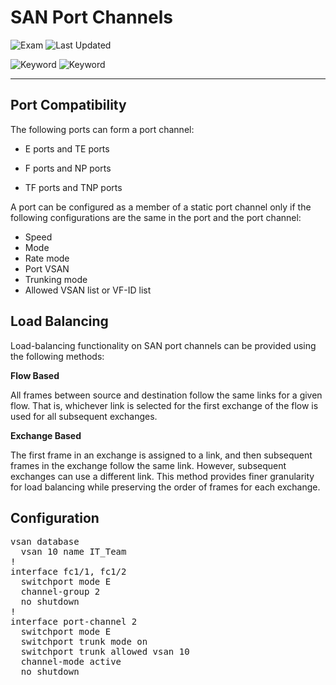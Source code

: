 # SAN Port Channels

![Exam](https://img.shields.io/badge/DCCOR-8A2BE2)
![Last Updated](https://img.shields.io/badge/Last%20Updated-2024--01--21-blue)

![Keyword](https://img.shields.io/badge/SAN-darkgreen)
![Keyword](https://img.shields.io/badge/Storage%20Area%20Network-darkgreen)

<hr>

## Port Compatibility

The following ports can form a port channel:

- E ports and TE ports

- F ports and NP ports

- TF ports and TNP ports

A port can be configured as a member of a static port channel only if the following configurations are the same in the port and the port channel:

- Speed
- Mode
- Rate mode
- Port VSAN
- Trunking mode
- Allowed VSAN list or VF-ID list

## Load Balancing

Load-balancing functionality on SAN port channels can be provided using the following methods:

**Flow Based**

All frames between source and destination follow the same links for a given flow. That is, whichever link is selected for the first exchange of the flow is used for all subsequent exchanges.

**Exchange Based**

The first frame in an exchange is assigned to a link, and then subsequent frames in the exchange follow the same link. However, subsequent exchanges can use a different link. This method provides finer granularity for load balancing while preserving the order of frames for each exchange.

## Configuration

<pre>
vsan database
  vsan 10 name IT_Team
!
interface fc1/1, fc1/2
  switchport mode E
  channel-group 2
  no shutdown
!
interface port-channel 2
  switchport mode E
  switchport trunk mode on
  switchport trunk allowed vsan 10
  channel-mode active
  no shutdown
</pre>